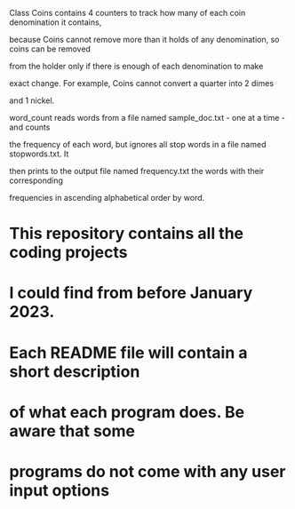 Class Coins contains 4 counters to track how many of each coin denomination it contains, 

because Coins cannot remove more than it holds of any denomination, so coins can be removed 

from the holder only if there is enough of each denomination to make

exact change. For example, Coins cannot convert a quarter into 2 dimes

and 1 nickel.


word_count reads words from a file named sample_doc.txt - one at a time - and counts

the frequency of each word, but ignores all stop words in a file named stopwords.txt. It 

then prints to the output file named frequency.txt  the words with their corresponding 

frequencies in ascending alphabetical order by word.
#
#
#
# This repository contains all the coding projects
# I could find from before January 2023.
#
# Each README file will contain a short description
# of what each program does. Be aware that some 
# programs do not come with any user input options
